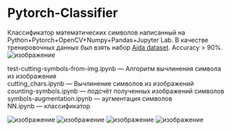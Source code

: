 # Pytorch-Classifier
Классификатор математических символов написанный на Python+Pytorch+OpenCV+Numpy+Pandas+Jupyter Lab. В качестве тренировочных данных был взять набор <a href="https://www.v7labs.com/open-datasets/aida">Aida dataset</a>. Accuracy > 90%.
![изображение](https://github.com/Charota/Pytorch-Classifier/assets/106928434/8d68046e-67ad-4337-881c-b11bc223b3d8)

test-cutting-symbols-from-img.ipynb — Алгоритм вычлинения символа из изображения<br/>
сutting_chars.ipynb — Вычлинение символов из изображений<br/>
counting-symbols.ipynb — подсчёт полученных изображений символов<br/>
symbols-augmentation.ipynb — аугментация символов<br/>
NN.ipynb — классификатор

![изображение](https://github.com/Charota/Pytorch-Classifier/assets/106928434/839933e7-b77e-4458-a7a3-214af304ba4a)
![изображение](https://github.com/Charota/Pytorch-Classifier/assets/106928434/a1a59b24-e65c-4a12-8f9b-eb8d74e5b9bb)
![изображение](https://github.com/Charota/Pytorch-Classifier/assets/106928434/463e381f-86bd-4f5c-a9fd-c06538912e43)
![изображение](https://github.com/Charota/Pytorch-Classifier/assets/106928434/58440103-aebf-4188-bdbd-f4b0d778dde2)



